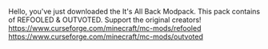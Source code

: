 Hello, you've just downloaded the It's All Back Modpack.
This pack contains of  REFOOLED & OUTVOTED.
Support the original creators!
https://www.curseforge.com/minecraft/mc-mods/refooled
https://www.curseforge.com/minecraft/mc-mods/outvoted
